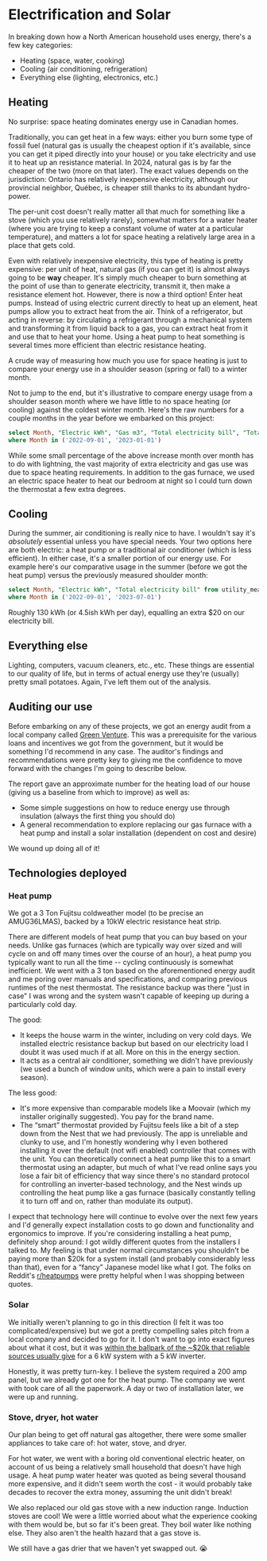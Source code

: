 # Electrification and Solar

In breaking down how a North American household uses energy, there's a few key categories:

- Heating (space, water, cooking)
- Cooling (air conditioning, refrigeration)
- Everything else (lighting, electronics, etc.)

## Heating

No surprise: space heating dominates energy use in Canadian homes.

Traditionally, you can get heat in a few ways: either you burn some type of fossil fuel (natural gas is usually the cheapest option if it's available, since you can get it piped directly into your house) or you take electricity and use it to heat up an resistance material. In 2024, natural gas is by far the cheaper of the two (more on that later). The exact values depends on the jurisdiction: Ontario has relatively inexpensive electricity, although our provincial neighbor, Qu&eacute;bec, is cheaper still thanks to its abundant hydro-power.

The per-unit cost doesn't really matter all that much for something like a stove (which you use relatively rarely), somewhat matters for a water heater (where you are trying to keep a constant volume of water at a particular temperature), and matters a lot for space heating a relatively large area in a place that gets cold.

Even with relatively inexpensive electricity, this type of heating is pretty expensive: per unit of heat, natural gas (if you can get it) is almost always going to be **way** cheaper. It's simply much cheaper to burn something at the point of use than to generate electricity, transmit it, then make a resistance element hot.
However, there is now a third option! Enter heat pumps. Instead of using electric current directly to heat up an element, heat pumps allow you to extract heat from the air. Think of a refrigerator, but acting in reverse: by circulating a refrigerant through a mechanical system and transforming it from liquid back to a gas, you can extract heat from it and use that to heat your home. Using a heat pump to heat something is several times more efficient than electric resistance heating.

A crude way of measuring how much you use for space heating is just to compare your energy use in a shoulder season (spring or fall) to a winter month.

Not to jump to the end, but it's illustrative to compare energy usage from a shoulder season month where we have little to no space heating (or cooling) against the coldest winter month.
Here's the raw numbers for a couple months in the year before we embarked on this project:

```sql usage_shoulder_vs_winter
select Month, "Electric kWh", "Gas m3", "Total electricity bill", "Total gas bill" from utility_measures.utility_measures
where Month in ('2022-09-01', '2023-01-01')
```

<DataTable data={usage_shoulder_vs_winter} />

While some small percentage of the above increase month over month has to do with lightning, the vast majority of extra electricity and gas use was due to space heating requirements. In addition to the gas furnace, we used an electric space heater to heat our bedroom at night so I could turn down the thermostat a few extra degrees.

## Cooling

During the summer, air conditioning is really nice to have. I wouldn't say it's _absolutely_ essential unless you have special needs.
Your two options here are both electric: a heat pump or a traditional air conditioner (which is less efficient). In either case, it's a smaller portion of our energy use. For example here's our comparative usage in the summer (before we got the heat pump) versus the previously measured shoulder month:

```sql usage_shoulder_vs_summer
select Month, "Electric kWh", "Total electricity bill" from utility_measures.utility_measures
where Month in ('2022-09-01', '2023-07-01')
```

<DataTable data={usage_shoulder_vs_summer}>
    <Column id={"Month"}/>
    <Column id={"Electric kWh"}/>
	<Column id={"Total electricity bill"} fmt=cad/> 
</DataTable>

Roughly 130 kWh (or 4.5ish kWh per day), equalling an extra $20 on our electricity bill.

## Everything else

Lighting, computers, vacuum cleaners, etc., etc. These things are essential to our quality of life, but in terms of actual energy use they're (usually) pretty small potatoes. Again, I've left them out of the analysis.

## Auditing our use

Before embarking on any of these projects, we got an energy audit from a local company called [Green Venture](https://www.greenventure.ca/). This was a prerequisite for the various loans and incentives we got from the government, but it would be something I'd recommend in any case. The auditor's findings and recommendations were pretty key to giving me the confidence to move forward with the changes I'm going to describe below.

The report gave an approximate number for the heating load of our house (giving us a baseline from which to improve) as well as:

- Some simple suggestions on how to reduce energy use through insulation (always the first thing you should do)
- A general recommendation to explore replacing our gas furnace with a heat pump and install a solar installation (dependent on cost and desire)

We wound up doing all of it!

## Technologies deployed

### Heat pump

We got a 3 Ton Fujitsu coldweather model (to be precise an AMUG36LMAS), backed by a 10kW electric resistance heat strip.

There are different models of heat pump that you can buy based on your needs.
Unlike gas furnaces (which are typically way over sized and will cycle on and off many times over the course of an hour), a heat pump you typically want to run all the time -- cycling continuously is somewhat inefficient.
We went with a 3 ton based on the aforementioned energy audit and me poring over manuals and specifications, and comparing previous runtimes of the nest thermostat.
The resistance backup was there "just in case" I was wrong and the system wasn't capable of keeping up during a particularly cold day.

The good:

- It keeps the house warm in the winter, including on very cold days. We installed electric resistance backup but based on our electricity load I doubt it was used much if at all. More on this in the energy section.
- It acts as a central air conditioner, something we didn't have previously (we used a bunch of window units, which were a pain to install every season).

The less good:

- It's more expensive than comparable models like a Moovair (which my installer originally suggested). You pay for the brand name.
- The “smart” thermostat provided by Fujitsu feels like a bit of a step down from the Nest that we had previously. The app is unreliable and clunky to use, and I'm honestly wondering why I even bothered installing it over the default (not wifi enabled) controller that comes with the unit. You can theoretically connect a heat pump like this to a smart thermostat using an adapter, but much of what I've read online says you lose a fair bit of efficiency that way since there's no standard protocol for controlling an inverter-based technology, and the Nest winds up controlling the heat pump like a gas furnace (basically constantly telling it to turn off and on, rather than modulate its output).

I expect that technology here will continue to evolve over the next few years and I'd generally expect installation costs to go down and functionality and ergonomics to improve. If you're considering installing a heat pump, definitely shop around: I got wildly different quotes from the installers I talked to. My feeling is that under normal circumstances you shouldn't be paying more than $20k for a system install (and probably considerably less than that), even for a “fancy” Japanese model like what I got. The folks on Reddit's [r/heatpumps] were pretty helpful when I was shopping between quotes.

[r/heatpumps]: https://www.reddit.com/r/heatpumps

### Solar

We initially weren't planning to go in this direction (I felt it was too complicated/expensive) but we got a pretty compelling sales pitch from a local company and decided to go for it.
I don't want to go into exact figures about what it cost, but it was [within the ballpark of the \~$20k that reliable sources usually give](https://solarbonds.ca/blog/installing-solar-panels-on-your-ontario-home/) for a 6 kW system with a 5 kW inverter.

Honestly, it was pretty turn-key. I believe the system required a 200 amp panel, but we already got one for the heat pump. The company we went with took care of all the paperwork. A day or two of installation later, we were up and running.

<!--

One thing to bear in mind with residential solar is that your production will heavily depend on the angle of your roof and what's around your residence. We're lucky enough to have a nice south facing roof (good\!) but our next door neighbors have a bunch of large trees that block out a good portion of the sun during the latter half of the day, which somewhat decreases the system's output.

One day I got curious and decided to compare our installation's performance to that of a nearby community solar installation at an industrial location:

&lt;insert graph here>

Another potential point of comparison is the Global Solar Atlas. Punching in my approximate location, I got a figure indicating [I'm roughly getting what you'd expect from a 5 kW system](https://globalsolaratlas.info/detail?s=43.25011,-79.84963&m=site&c=43.25011,-79.84963,11&pv=small,180,34,5).

I understand that this sort of situation is typical for residential solar use cases and we were prepared for it, but it's still something to bear in mind and illustrates why residential solar might not be the solution to all of our energy problems. If you do have a site where you can generate a good amount, then that's great\! But a tour around my neighborhood finds very few roofs that seem like a great candidate for solar: either they're facing in the wrong direction, or they don't have a shape that would accommodate enough panels to make the installation worthwhile.

I'm more optimistic about the future of community solar (the site above being a good example): this should allow us to use the best available spaces for these things in urban areas.

-->

### Stove, dryer, hot water

Our plan being to get off natural gas altogether, there were some smaller appliances to take care of: hot water, stove, and dryer.

For hot water, we went with a boring old conventional electric heater, on account of us being a relatively small household that doesn't have high usage. A heat pump water heater was quoted as being several thousand more expensive, and it didn't seem worth the cost - it would probably take decades to recover the extra money, assuming the unit didn't break\!

We also replaced our old gas stove with a new induction range. Induction stoves are cool\! We were a little worried about what the experience cooking with them would be, but so far it's been great. They boil water like nothing else. They also aren't the health hazard that a gas stove is.

We still have a gas drier that we haven't yet swapped out. 😭
